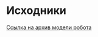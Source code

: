 # Исходники
[Ссылка на архив модели робота](https://drive.google.com/file/d/1ietAFc1Uw_W1w7AuhKYwvwQDKKR5Ui81/view)
